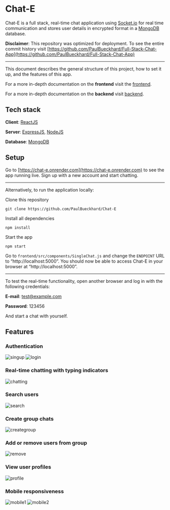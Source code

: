 # Chat-E

Chat-E is a full stack, real-time chat application using [Socket.io](https://socket.io) for real time communication and stores user details in encrypted format in a [MongoDB](https://www.mongodb.com) database.

**Disclaimer**: This repository was optimized for deployment. To see the entire commit history visit [https://github.com/PaulBueckhard/Full-Stack-Chat-App](https://github.com/PaulBueckhard/Full-Stack-Chat-App)

---

This document describes the general structure of this project, how to set it up, and the features of this app.

For a more in-depth documentation on the **frontend** visit the [frontend](https://github.com/PaulBueckhard/Chat-E/tree/master/frontend).

For a more in-depth documentation on the **backend** visit [backend](https://github.com/PaulBueckhard/Chat-E/tree/master/backend).

## Tech stack

**Client**: [ReactJS](https://react.dev)

**Server**: [ExpressJS](https://expressjs.com), [NodeJS](https://nodejs.org/en)

**Database**: [MongoDB](https://www.mongodb.com)

## Setup

Go to [https://chat-e.onrender.com](https://chat-e.onrender.com) to see the app running live. Sign up with a new account and start chatting.

---

Alternatively, to run the application locally:

Clone this repository

    git clone https://github.com/PaulBueckhard/Chat-E

Install all dependencies

    npm install

Start the app

    npm start

Go to `frontend/src/components/SingleChat.js` and change the `ENDPOINT` URL to “http://localhost:5000”. You should now be able to access Chat-E in your browser at “http://localhost:5000”.

---

To test the real-time functionality, open another browser and log in with the following credentials:

**E-mail**: test@example.com

**Password**: 123456

And start a chat with yourself.

## Features

### Authentication

![singup](screenshots/signup.png)
![login](screenshots/login.png)

### Real-time chatting with typing indicators

![chatting](screenshots/chatting.png)

### Search users

![search](screenshots/search.png)

### Create group chats

![creategroup](screenshots/creategroup.png)

### Add or remove users from group

![remove](screenshots/remove.png)

### View user profiles

![profile](screenshots/profile.png)

### Mobile responsiveness

![mobile1](screenshots/mobile1.png)
![mobile2](screenshots/mobile2.png)
